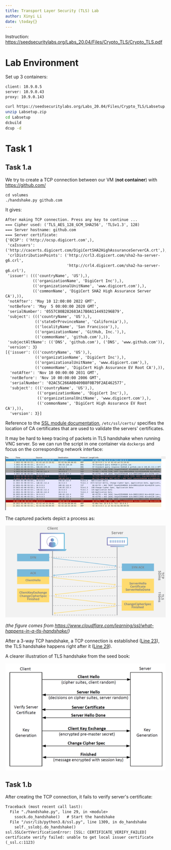 ```yaml
---
title: Transport Layer Security (TLS) Lab
author: Xinyi Li
date: \today{}
---
```


Instruction: https://seedsecuritylabs.org/Labs_20.04/Files/Crypto_TLS/Crypto_TLS.pdf

# Lab Environment

Set up 3 containers:

```
client: 10.9.0.5
server: 10.9.0.43
proxy: 10.9.0.143
```

```sh
curl https://seedsecuritylabs.org/Labs_20.04/Files/Crypto_TLS/Labsetup.zip -o Labsetup.zip
unzip Labsetup.zip
cd Labsetup
dcbuild
dcup -d
```

# Task 1

## Task 1.a

We try to create a TCP connection between our VM (**not container**) with https://github.com/

```
cd volumes
./handshake.py github.com
```

It gives:

```
After making TCP connection. Press any key to continue ...
=== Cipher used: ('TLS_AES_128_GCM_SHA256', 'TLSv1.3', 128)
=== Server hostname: github.com
=== Server certificate:
{'OCSP': ('http://ocsp.digicert.com',),
 'caIssuers': ('http://cacerts.digicert.com/DigiCertSHA2HighAssuranceServerCA.crt',),
 'crlDistributionPoints': ('http://crl3.digicert.com/sha2-ha-server-g6.crl',
                           'http://crl4.digicert.com/sha2-ha-server-g6.crl'),
 'issuer': ((('countryName', 'US'),),
            (('organizationName', 'DigiCert Inc'),),
            (('organizationalUnitName', 'www.digicert.com'),),
            (('commonName', 'DigiCert SHA2 High Assurance Server CA'),)),
 'notAfter': 'May 10 12:00:00 2022 GMT',
 'notBefore': 'May  5 00:00:00 2020 GMT',
 'serialNumber': '0557C80B282683A17B0A114493296B79',
 'subject': ((('countryName', 'US'),),
             (('stateOrProvinceName', 'California'),),
             (('localityName', 'San Francisco'),),
             (('organizationName', 'GitHub, Inc.'),),
             (('commonName', 'github.com'),)),
 'subjectAltName': (('DNS', 'github.com'), ('DNS', 'www.github.com')),
 'version': 3}
[{'issuer': ((('countryName', 'US'),),
             (('organizationName', 'DigiCert Inc'),),
             (('organizationalUnitName', 'www.digicert.com'),),
             (('commonName', 'DigiCert High Assurance EV Root CA'),)),
  'notAfter': 'Nov 10 00:00:00 2031 GMT',
  'notBefore': 'Nov 10 00:00:00 2006 GMT',
  'serialNumber': '02AC5C266A0B409B8F0B79F2AE462577',
  'subject': ((('countryName', 'US'),),
              (('organizationName', 'DigiCert Inc'),),
              (('organizationalUnitName', 'www.digicert.com'),),
              (('commonName', 'DigiCert High Assurance EV Root CA'),)),
  'version': 3}]
```

Reference to the [SSL module documentation](https://docs.python.org/3/library/ssl.html#ssl.SSLContext.load_verify_locations), `/etc/ssl/certs/` specifies the location of CA certificates that are used to validate the servers' certificates.

It may be hard to keep tracing of packets in TLS handshake when running VNC server. So we can run the script in one container via `dockerps` and focus on the corresponding network interface:

![](./packets.png)

The captured packets depict a process as:

![](./tls-ssl-handshake.png)

*(the figure comes from https://www.cloudflare.com/learning/ssl/what-happens-in-a-tls-handshake/)*

After a 3-way TCP handshake, a TCP connection is established ([Line 23](./handshake.py#L23)), the TLS handshake happens right after it ([Line 29](./handshake.py#L29)).

A clearer illustration of TLS handshake from the seed book:

![](./tls-handshake.png)

## Task 1.b

After creating the TCP connection, it fails to verify server's certificate:

```
Traceback (most recent call last):
  File "./handshake.py", line 29, in <module>
    ssock.do_handshake()   # Start the handshake
  File "/usr/lib/python3.8/ssl.py", line 1309, in do_handshake
    self._sslobj.do_handshake()
ssl.SSLCertVerificationError: [SSL: CERTIFICATE_VERIFY_FAILED] certificate verify failed: unable to get local issuer certificate (_ssl.c:1123)
```